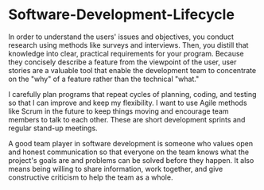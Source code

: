 # Software-Development-Lifecycle

In order to understand the users' issues and objectives, you conduct research using methods like surveys and interviews. Then, you distill that knowledge into clear, practical requirements for your program. Because they concisely describe a feature from the viewpoint of the user, user stories are a valuable tool that enable the development team to concentrate on the "why" of a feature rather than the technical "what."

I carefully plan programs that repeat cycles of planning, coding, and testing so that I can improve and keep my flexibility. I want to use Agile methods like Scrum in the future to keep things moving and encourage team members to talk to each other. These are short development sprints and regular stand-up meetings.


A good team player in software development is someone who values open and honest communication so that everyone on the team knows what the project's goals are and problems can be solved before they happen. It also means being willing to share information, work together, and give constructive criticism to help the team as a whole.
